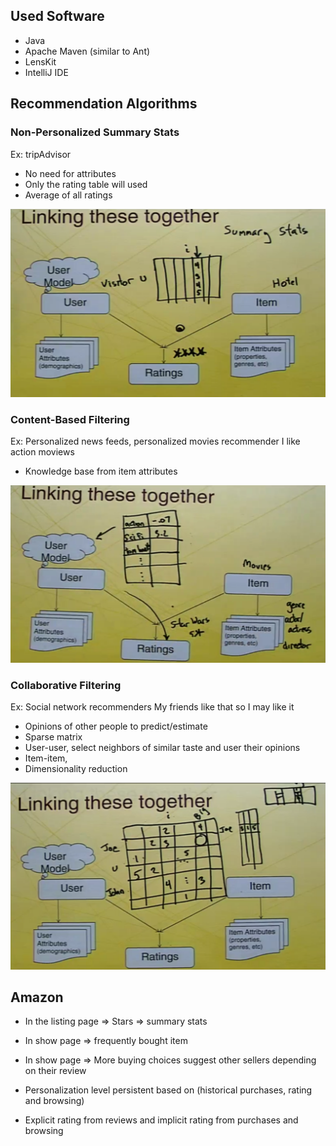 ## Used Software

* Java
* Apache Maven (similar to Ant)
* LensKit
* IntelliJ IDE


## Recommendation Algorithms

### Non-Personalized Summary Stats

Ex: tripAdvisor

* No need for attributes 
* Only the rating table will used
* Average of all ratings

![Alt text](/images/non_personalized.png "Summary Stats")


### Content-Based Filtering

Ex: Personalized news feeds, personalized movies recommender
I like action moviews

* Knowledge base from item attributes

![Alt text](/images/content_based.png "Content Based")


### Collaborative Filtering

Ex: Social network recommenders
My friends like that so I may like it

* Opinions of other people to predict/estimate
* Sparse matrix
* User-user, select neighbors of similar taste and user their opinions
* Item-item, 
* Dimensionality reduction

![Alt text](/images/collaborative.png "Collaborative Filtering")


## Amazon

* In the listing page => Stars => summary stats

* In show page => frequently bought item

* In show page => More buying choices suggest other sellers depending on their review

* Personalization level persistent based on (historical purchases, rating and browsing)

* Explicit rating from reviews and implicit rating from purchases and browsing